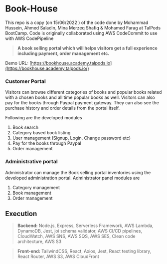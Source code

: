# Book-House

This repo is a copy (on 15/06/2022 ) of the code done by Mohammad Hussein, Ahmed Saladin, Mina Merzeq Shafiq & Mohamed Farag at TalPods BootCamp. Code is originally collaborated using AWS CodeCommit to use with AWS CodePipeline


> **A book selling portal which will helps visitors get a full experience including payment, order management etc.**
> 

Demo URL: [https://bookhouse.academy.talpods.io](https://bookhouse.academy.talpods.io/)


### Customer Portal

Visitors can browse different categories of books and popular books related with a chosen books and all time popular books as well. Visitors can also pay for the books through Paypal payment gateway. They can also see the purchase history and order details from the portal itself.

Following are the developed modules

1. Book search
2. Category based book listing
3. User management (Signup, Login, Change password etc)
4. Pay for the books through Paypal
5. Order management

### Administrative portal

Administrator can manage the Book selling portal inventories using the developed administration portal.  Administrator panel modules are

1. Category management 
2. Book management
3. Order management

## Execution

> **Backend:**
Node.js, Express, Serverless Framework, AWS Lambda, DynamoDB, Jest, joi schema validator, AWS CI/CD pipelines, CloudWatch, AWS SNS, AWS SQS, AWS SES, Clean code architecture, AWS S3
> 

> **Front-end:**
TailwindCSS, React, Axios,  Jest, React testing library, React Router, AWS S3, AWS CloudFront
> 
